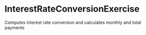 # InterestRateConversionExercise
Computes interest rate conversion and calculates monthly and total payments
